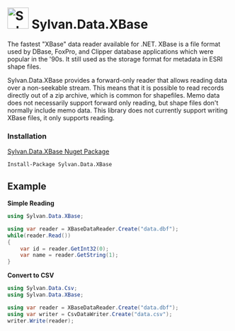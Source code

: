 # <img src="../../Sylvan.png" height="48" alt="Sylvan Logo"/> Sylvan.Data.XBase

The fastest "XBase" data reader available for .NET. XBase is a file format used by DBase, FoxPro, and Clipper database applications which were popular in the '90s. It still used as the storage format for metadata in ESRI shape files.

Sylvan.Data.XBase provides a forward-only reader that allows reading data over a non-seekable stream. This means that it is possible to read records directly out of a zip archive, which is common for shapefiles. Memo data does not necessarily support forward only reading, but shape files don't normally include memo data. This library does not currently support writing XBase files, it only supports reading.

### Installation

[Sylvan.Data.XBase Nuget Package](https://www.nuget.org/packages/Sylvan.Data.XBase/)

`Install-Package Sylvan.Data.XBase`

## Example

__Simple Reading__
```C#
using Sylvan.Data.XBase;

using var reader = XBaseDataReader.Create("data.dbf");
while(reader.Read())
{
    var id = reader.GetInt32(0);
    var name = reader.GetString(1);
}

```

__Convert to CSV__
```C#
using Sylvan.Data.Csv;
using Sylvan.Data.XBase;

using var reader = XBaseDataReader.Create("data.dbf");
using var writer = CsvDataWriter.Create("data.csv");
writer.Write(reader);

```